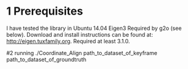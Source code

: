 # 1 Prerequisites
I have tested the library in Ubuntu 14.04 
Eigen3
Required by g2o (see below). Download and install instructions can be found at: http://eigen.tuxfamily.org. Required at least 3.1.0.

#2 running
 ./Coordinate_Align path_to_dataset_of_keyframe  path_to_dataset_of_groundtruth 
